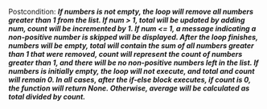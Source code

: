 Postcondition: ***If numbers is not empty, the loop will remove all numbers greater than 1 from the list. If num > 1, total will be updated by adding num, count will be incremented by 1. If num <= 1, a message indicating a non-positive number is skipped will be displayed. After the loop finishes, numbers will be empty, total will contain the sum of all numbers greater than 1 that were removed, count will represent the count of numbers greater than 1, and there will be no non-positive numbers left in the list. If numbers is initially empty, the loop will not execute, and total and count will remain 0. In all cases, after the if-else block executes, if count is 0, the function will return None. Otherwise, average will be calculated as total divided by count.***